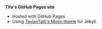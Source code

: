 **Tifa's GitHub Pages site**

- Hosted with GitHub Pages
- Using [TaylanTatli's Moon theme](https://taylantatli.github.io/Moon) for Jekyll.
